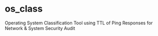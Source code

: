 # os_class
Operating System Classification Tool using TTL of Ping Responses for Network &amp; System Security Audit
